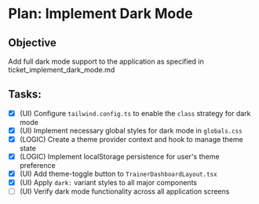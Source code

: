 # Plan: Implement Dark Mode

## Objective
Add full dark mode support to the application as specified in ticket_implement_dark_mode.md

## Tasks:
- [x] (UI) Configure `tailwind.config.ts` to enable the `class` strategy for dark mode
- [x] (UI) Implement necessary global styles for dark mode in `globals.css`
- [x] (LOGIC) Create a theme provider context and hook to manage theme state
- [x] (LOGIC) Implement localStorage persistence for user's theme preference
- [x] (UI) Add theme-toggle button to `TrainerDashboardLayout.tsx`
- [x] (UI) Apply `dark:` variant styles to all major components
- [ ] (UI) Verify dark mode functionality across all application screens